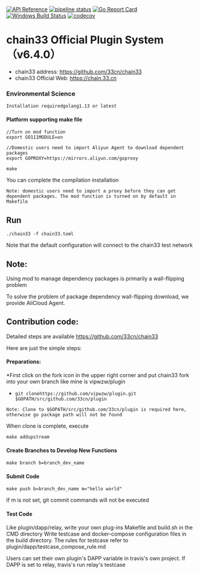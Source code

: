 [![API Reference](
https://camo.githubusercontent.com/915b7be44ada53c290eb157634330494ebe3e30a/68747470733a2f2f676f646f632e6f72672f6769746875622e636f6d2f676f6c616e672f6764646f3f7374617475732e737667
)](https://godoc.org/github.com/33cn/plugin)
[![pipeline status](https://api.travis-ci.org/33cn/plugin.svg?branch=master)](https://travis-ci.org/33cn/plugin/)
[![Go Report Card](https://goreportcard.com/badge/github.com/33cn/plugin?branch=master)](https://goreportcard.com/report/github.com/33cn/plugin)
[![Windows Build Status](https://ci.appveyor.com/api/projects/status/github/33cn/plugin?svg=true&branch=master&passingText=Windows%20-%20OK&failingText=Windows%20-%20failed&pendingText=Windows%20-%20pending)](https://ci.appveyor.com/project/33cn/plugin)
[![codecov](https://codecov.io/gh/33cn/plugin/branch/master/graph/badge.svg)](https://codecov.io/gh/33cn/plugin)

# chain33 Official Plugin System（v6.4.0）

* chain33 address: https://github.com/33cn/chain33
* chain33 Official Web: https://chain.33.cn

### Environmental Science

```
Installation requiredgolang1.13 or latest

```

#### Platform supporting make file

```
//Turn on mod function
export GO111MODULE=on

//Domestic users need to import Aliyun Agent to download dependent packages
export GOPROXY=https://mirrors.aliyun.com/goproxy

make
```
You can complete the compilation installation

```
Note: domestic users need to import a proxy before they can get dependent packages. The mod function is turned on by default in Makefile
```

## Run

```
./chain33 -f chain33.toml
```
Note that the default configuration will connect to the chain33 test network

## Note:

Using mod to manage dependency packages is primarily a wall-flipping problem

To solve the problem of package dependency wall-flipping download, we provide AliCloud Agent.


## Contribution code:

Detailed steps are available https://github.com/33cn/chain33

Here are just the simple steps:

#### Preparations:

*First click on the fork icon in the upper right corner and put chain33 fork into your own branch like mine is vipwzw/plugin

* `git clonehttps://github.com/vipwzw/plugin.git $GOPATH/src/github.com/33cn/plugin`
```
Note: Clone to $GOPATH/src/github.com/33cn/plugin is required here, otherwise go package path will not be found
```

When clone is complete, execute
```
make addupstream
```

#### Create Branches to Develop New Functions

```
make branch b=branch_dev_name
```
#### Submit Code

```
make push b=branch_dev_name m="hello world"
```
If m is not set, git commit commands will not be executed

#### Test Code
Like plugin/dapp/relay, write your own plug-ins Makefile and build.sh in the CMD directory
Write testcase and docker-compose configuration files in the build directory.
The rules for testcase refer to plugin/dapp/testcase_compose_rule.md

Users can set their own plugin's DAPP variable in travis's own project. If DAPP is set to relay, travis's run relay's testcase

